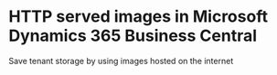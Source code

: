 # HTTP served images in Microsoft Dynamics 365 Business Central

Save tenant storage by using images hosted on the internet
